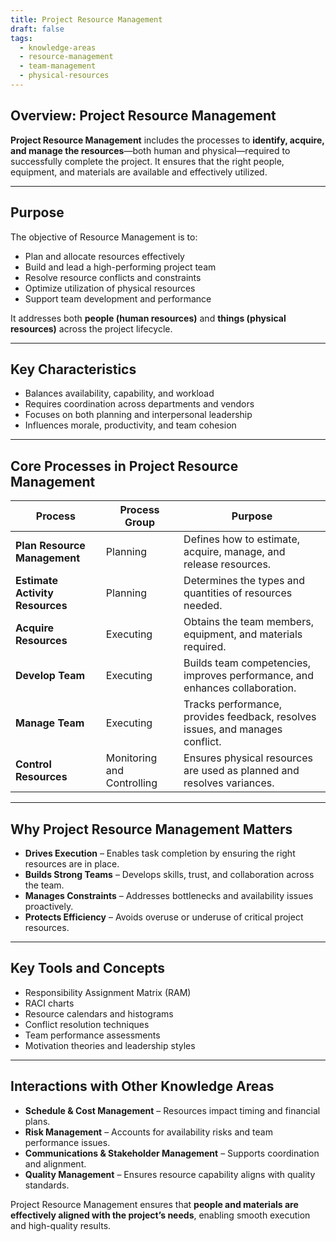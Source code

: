 ```yaml
---
title: Project Resource Management  
draft: false  
tags:  
  - knowledge-areas  
  - resource-management  
  - team-management  
  - physical-resources  
---
```


## Overview: Project Resource Management

**Project Resource Management** includes the processes to **identify, acquire, and manage the resources**—both human and physical—required to successfully complete the project. It ensures that the right people, equipment, and materials are available and effectively utilized.

---

## Purpose

The objective of Resource Management is to:

- Plan and allocate resources effectively  
- Build and lead a high-performing project team  
- Resolve resource conflicts and constraints  
- Optimize utilization of physical resources  
- Support team development and performance

It addresses both **people (human resources)** and **things (physical resources)** across the project lifecycle.

---

## Key Characteristics

- Balances availability, capability, and workload  
- Requires coordination across departments and vendors  
- Focuses on both planning and interpersonal leadership  
- Influences morale, productivity, and team cohesion

---

## Core Processes in Project Resource Management

| Process | Process Group | Purpose |
|---------|----------------------------|---------|
| **Plan Resource Management** | Planning | Defines how to estimate, acquire, manage, and release resources. |
| **Estimate Activity Resources** | Planning | Determines the types and quantities of resources needed. |
| **Acquire Resources** | Executing | Obtains the team members, equipment, and materials required. |
| **Develop Team** | Executing | Builds team competencies, improves performance, and enhances collaboration. |
| **Manage Team** | Executing | Tracks performance, provides feedback, resolves issues, and manages conflict. |
| **Control Resources** | Monitoring and Controlling | Ensures physical resources are used as planned and resolves variances.

---

## Why Project Resource Management Matters

- **Drives Execution** – Enables task completion by ensuring the right resources are in place.  
- **Builds Strong Teams** – Develops skills, trust, and collaboration across the team.  
- **Manages Constraints** – Addresses bottlenecks and availability issues proactively.  
- **Protects Efficiency** – Avoids overuse or underuse of critical project resources.

---

## Key Tools and Concepts

- Responsibility Assignment Matrix (RAM)  
- RACI charts  
- Resource calendars and histograms  
- Conflict resolution techniques  
- Team performance assessments  
- Motivation theories and leadership styles

---

## Interactions with Other Knowledge Areas

- **Schedule & Cost Management** – Resources impact timing and financial plans.  
- **Risk Management** – Accounts for availability risks and team performance issues.  
- **Communications & Stakeholder Management** – Supports coordination and alignment.  
- **Quality Management** – Ensures resource capability aligns with quality standards.

Project Resource Management ensures that **people and materials are effectively aligned with the project’s needs**, enabling smooth execution and high-quality results.
